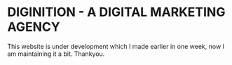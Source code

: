 # DIGINITION - A DIGITAL MARKETING AGENCY

This website is under development which I made earlier in one week, now I am maintaining it a bit.
Thankyou.
